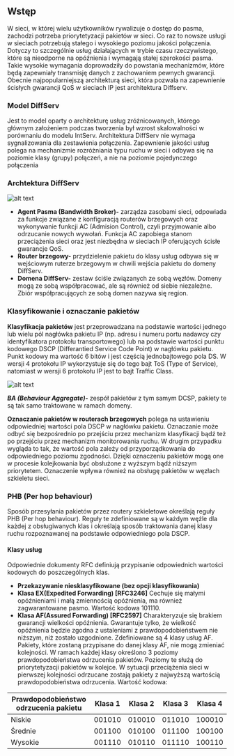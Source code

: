 ## Wstęp 
W sieci, w której wielu użytkowników rywalizuje o dostęp do pasma, zachodzi potrzeba priorytetyzacji pakietów w sieci.
Co raz to nowsze usługi w sieciach potrzebują stałego i wysokiego poziomu jakości połączenia.
Dotyczy to szczególnie usług działających w trybie czasu rzeczywistego, które są nieodporne na opóźnienia
i wymagają stałej szerokości pasma. Takie wysokie wymagania doprowadziły do powstania mechanizmów, które będą zapewniały
transmisję danych z zachowaniem pewnych gwarancji. Obecnie najpopularniejszą architekturą sieci, która pozwala na zapewnienie
ścisłych gwarancji QoS w sieciach IP jest architektura Diffserv.
### Model DiffServ
Jest to model oparty o architekturę usług zróżnicowanych, którego  głównym założeniem podczas tworzenia był wzrost 
skalowalności  w porównaniu do modelu IntServ. Architektura DiffServ nie wymaga sygnalizowania dla zestawienia połączenia.
Zapewnienie jakości usług polega na mechanizmie rozróżniania typu ruchu w sieci i odbywa się na poziomie klasy (grupy) połączeń,
a nie na poziomie pojedynczego połączenia
### Archtektura DiffServ


  ![alt text](https://github.com/kingaBik/converged-networks/blob/master/DiffService/architektura.png)
* **Agent Pasma (Bandwidth Broker)-** zarządza zasobami sieci, odpowiada za funkcje związane z konfiguracją routerów brzegowych 
oraz wykonywanie funkcji AC (Admision Control), czyli przyjmowanie albo odrzucanie nowych wywołań. 
Funkcja AC zapobiega stanom przeciążenia sieci oraz jest niezbędna w sieciach IP oferujących ścisłe gwarancje QoS.
* **Router brzegowy-** przydzielenie pakietu do klasy usług odbywa się w wejściowym ruterze brzegowym 
w chwili wejścia pakietu do domeny DiffServ.
* **Domena DiffServ-** zestaw ściśle związanych ze sobą węzłów. Domeny mogą ze sobą współpracować,
ale są również od siebie niezależne. Zbiór współpracujących ze sobą domen nazywa się region.
### Klasyfikowanie i oznaczanie pakietów
**Klasyfikacja pakietów** jest przeprowadzana na podstawie wartości jednego lub wielu pól nagłówka 
pakietu IP (np. adresu i numeru portu nadawcy czy identyfikatora protokołu transportowego) lub na podstawie wartości
punktu kodowego DSCP (Differantied Service Code Point) w nagłówku pakietu. Punkt kodowy ma wartość 6 bitów
i jest częścią jednobajtowego pola DS. W wersji 4 protokołu IP
wykorzystuje się do tego bajt ToS (Type of Service), natomiast w wersji 6 protokołu IP jest to bajt Traffic Class.

  ![alt text](https://github.com/kingaBik/converged-networks/blob/master/DiffService/DSCP.png)

***BA (Behaviour Aggregate)-*** zespół pakietów z tym samym DCSP, pakiety te są tak samo traktowane w ramach domeny.

**Oznaczanie pakietów w routerach brzegowych** polega na ustawieniu odpowiedniej wartości pola DSCP w nagłówku pakietu. 
Oznaczanie może odbyć się bezpośrednio po przejściu przez mechanizm klasyfikacji bądź też po przejściu 
przez mechanizm monitorowania ruchu. W drugim przypadku wygląda to tak, że wartość pola zależy 
od przyporządkowania do odpowiedniego poziomu zgodności. Dzięki oznaczeniu pakietów mogą one w procesie 
kolejkowania być obsłużone z wyższym bądź niższym priorytetem. 
Oznaczenie wpływa również na obsługę pakietów w węzłach szkieletu sieci. 
### PHB (Per hop behaviour)
Sposób przesyłania pakietów przez routery szkieletowe określają reguły PHB (Per hop behaviour). 
Reguły te zdefiniowane są w każdym węźle dla każdej z obsługiwanych klas i określają sposób traktowania danej klasy 
ruchu rozpoznawanej na podstawie odpowiedniego pola DSCP.
#### Klasy usług
Odpowiednie dokumenty RFC definiują przypisanie odpowiednich wartości kodowych do poszczególnych klas.
* **Przekazywanie niesklasyfikowane (bez opcji klasyfikowania)**
* **Klasa EX(Expedited Forwarding) [RFC3246]** Cechuje się małymi opóźnieniami i małą zmiennością opóźnienia, 
ma również zagwarantowane pasmo. Wartość kodowa 101110.
* **Klasa AF(Assured Forwarding) [RFC2597]** Charakteryzuje się brakiem gwarancji wielkości opóźnienia. 
Gwarantuje tylko, że wielkość opóźnienia będzie zgodna z ustaleniami z prawdopodobieństwem nie niższym, 
niż zostało uzgodnione. Zdefiniowane są 4 klasy usług AF. Pakiety, które zostaną przypisane do danej klasy AF, 
nie mogą zmieniać kolejności. W ramach każdej klasy określono 3 poziomy prawdopodobieństwa odrzucenia pakietów. 
Poziomy te służą do priorytetyzacji pakietów w kolejce. W sytuacji przeciążenia sieci w pierwszej kolejności 
odrzucane zostają pakiety z najwyższą wartością prawdopodobieństwa odrzucenia. Wartość kodowa:

Prawdopodobieństwo odrzucenia pakietu | Klasa 1 | Klasa 2 | Klasa 3 | Klasa 4
------------ | ------------- | ----------- | ------------- | -------------
Niskie  | 001010 | 010010 | 011010 | 100010 
Średnie  | 001100 | 010100 | 011100 | 100100 
Wysokie  | 001110 | 010110 | 011110 | 100110 
